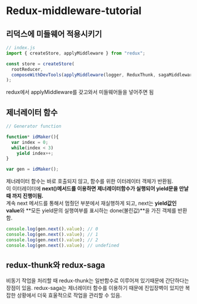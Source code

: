 # Redux-middleware-tutorial

## 리덕스에 미들웨어 적용시키기

```js
// index.js
import { createStore, applyMiddleware } from "redux";

const store = createStore(
  rootReducer,
  composeWithDevTools(applyMiddleware(logger, ReduxThunk, sagaMiddleware))
);
```
redux에서 applyMiddleware를 갖고와서 미들웨어들을 넣어주면 됨

## 제너레이터 함수

```js
// Generator function

function* idMaker(){
  var index = 0;
  while(index < 3)
    yield index++;
}

var gen = idMaker();
```

제너레이터 함수는 바로 호출되지 않고, 함수를 위한 이터레이터 객체가 반환됨.  
이 이터레이터에 **next()메서드를 이용하면 제너레이터함수가 실행되어 yield문을 만날때 까지 진행이됨.**  
계속 next 메서드를 통해서 멈췄던 부분에서 재실행하게 되고, next는 **yield값인 value**와 **모든 yield문의 실행여부를 표시하는 done(불린값)**을 가진 객체를 반환함. 

```js
console.log(gen.next().value); // 0
console.log(gen.next().value); // 1
console.log(gen.next().value); // 2
console.log(gen.next().value); // undefined
```

## redux-thunk와 redux-saga

비동기 작업을 처리할 때 redux-thunk는 일반함수로 이루어져 있기때문에 간단하다는 장점이 있음. redux-saga는 제너레이터 함수를 이용하기 때문에 진입장벽이 있지만 복잡한 상황에서 더욱 효울적으로 작업을 관리할 수 있음.